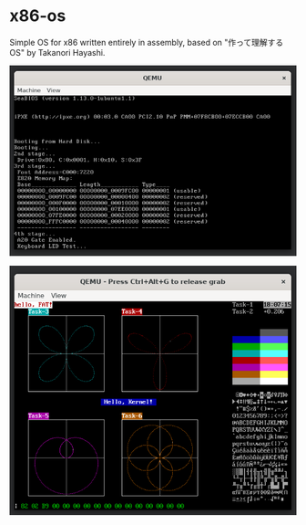 # x86-os
Simple OS for x86 written entirely in assembly, based on "作って理解するOS" by Takanori Hayashi.

![boot.png](images/boot.png)

![kernel.png](images/kernel.png)